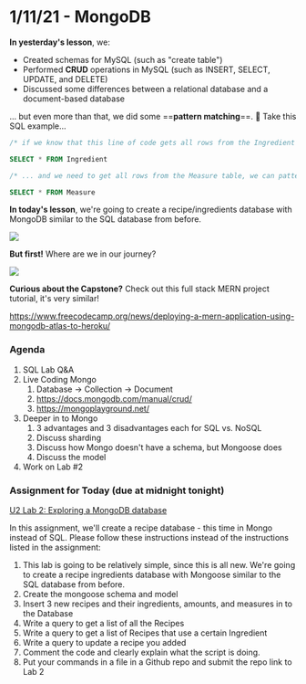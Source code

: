 # 1/11/21 - MongoDB

**In yesterday's lesson**, we:

- Created schemas for MySQL (such as "create table")
- Performed **CRUD** operations in MySQL (such as INSERT, SELECT, UPDATE, and DELETE)
- Discussed some differences between a relational database and a document-based database



... but even more than that, we did some ==**pattern matching**==. :crystal_ball: Take this SQL example...



```sql
/* if we know that this line of code gets all rows from the Ingredient table with SQL... */

SELECT * FROM Ingredient

/* ... and we need to get all rows from the Measure table, we can pattern match... */

SELECT * FROM Measure
```





**In today's lesson**, we're going to create a recipe/ingredients database with MongoDB similar to the SQL database from before.  

![](/Users/temple/Documents/dev/typora/mongo.png)



**But first!** Where are we in our journey?

![](/Users/temple/Desktop/MERN-stack-1.png)

**Curious about the Capstone?**  Check out this full stack MERN project tutorial, it's very similar!

https://www.freecodecamp.org/news/deploying-a-mern-application-using-mongodb-atlas-to-heroku/



### Agenda



1. SQL Lab Q&A
2. Live Coding Mongo
   1. Database -> Collection -> Document
   2. https://docs.mongodb.com/manual/crud/
   3. https://mongoplayground.net/
3. Deeper in to Mongo
   1. 3 advantages and 3 disadvantages each for SQL vs. NoSQL
   2. Discuss sharding
   3. Discuss how Mongo doesn't have a schema, but Mongoose does
   4. Discuss the model
4. Work on Lab #2



### Assignment for Today (due at midnight tonight)

[U2 Lab 2: Exploring a MongoDB database](https://skilledkc.valor.training/mod/assign/view.php?id=11657)

In this assignment, we'll create a recipe database - this time in Mongo instead of SQL.  Please follow these instructions instead of the instructions listed in the assignment:

1. This lab is going to be relatively simple, since this is all new. We're going to create a recipe ingredients database with Mongoose similar to the SQL database from before.
2. Create the mongoose schema and model
7. Insert 3 new recipes and their ingredients, amounts, and measures in to the Database
8. Write a query to get a list of all the Recipes
9. Write a query to get a list of Recipes that use a certain Ingredient
10. Write a query to update a recipe you added
7. Comment the code and clearly explain what the script is doing.
8. Put your  commands in a file in a Github repo and submit the repo link to Lab 2

